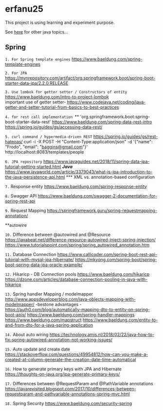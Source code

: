 # erfanu25

This project is using learning and experiment purpose.

See [here](../master/basic.md) for other java topics...

Spring
------------

`1. For Spring template engines`
https://www.baeldung.com/spring-template-engines 
  
`2. For JPA`  
https://mvnrepository.com/artifact/org.springframework.boot/spring-boot-starter-data-jpa/2.2.0.RELEASE

`3. Use lombok for getter setter / Constructors of entity `
https://www.baeldung.com/intro-to-project-lombok  
important use of getter setter- https://www.codejava.net/coding/java-getter-and-setter-tutorial-from-basics-to-best-practices

`4. for rest call implementation `**
'org.springframework.boot:spring-boot-starter-data-rest'
https://www.baeldung.com/spring-data-rest-intro
https://spring.io/guides/gs/accessing-data-rest/

`5. curl command / hypermedia-driven REST`
https://spring.io/guides/gs/rest-hateoas/
curl -i -X POST -H "Content-Type:application/json" -d '{"name": "Frodo", "email": "baggins@gmail.com"}' http://localhost:8083/templates/people

`6. JPA repository`
https://www.javaguides.net/2018/11/spring-data-jpa-tutorial-getting-started.html
_**Java**_
https://www.javaworld.com/article/3379043/what-is-jpa-introduction-to-the-java-persistence-api.html
*** XML vs. annotation-based configuration

`7.` Response entity 
https://www.baeldung.com/spring-response-entity

`8.` Swagger API
https://www.baeldung.com/swagger-2-documentation-for-spring-rest-api

`9.` Request Mapping
https://springframework.guru/spring-requestmapping-annotation/

**autowire

`10.` Difference between @autowired and @Resource
https://javabeat.net/difference-resource-autowired-inject-spring-injection/
https://www.tutorialspoint.com/spring/spring_autowired_annotation.htm

`11.` Database Connection
https://www.callicoder.com/spring-boot-rest-api-tutorial-with-mysql-jpa-hibernate/
https://mkyong.com/spring-boot/spring-boot-spring-data-jpa-oracle-example/

`12.` Hikaricp - DB Connection pools
https://www.baeldung.com/hikaricp
https://dzone.com/articles/database-connection-pooling-in-java-with-hikaricp

`13.` Spring handler Mapping  / modelmapper
http://www.appsdeveloperblog.com/java-objects-mapping-with-modelmapper/ -bestone 
advantages  -  https://auth0.com/blog/automatically-mapping-dto-to-entity-on-spring-boot-apis/
https://www.baeldung.com/spring-handler-mappings
https://www.baeldung.com/mapstruct
https://www.baeldung.com/entity-to-and-from-dto-for-a-java-spring-application

`14.` About auto wiring
https://technology.amis.nl/2018/02/22/java-how-to-fix-spring-autowired-annotation-not-working-issues/

`15.` Auto update and create date
https://stackoverflow.com/questions/49954812/how-can-you-make-a-created-at-column-generate-the-creation-date-time-automatical

`16.`  How to generate primary keys with JPA and Hibernate   
https://thoughts-on-java.org/jpa-generate-primary-keys/

`17.` Differences between @RequestParam and @PathVariable annotations 
https://javarevisited.blogspot.com/2017/10/differences-between-requestparam-and-pathvariable-annotations-spring-mvc.html

`18.` Spring Security
https://www.baeldung.com/security-spring

